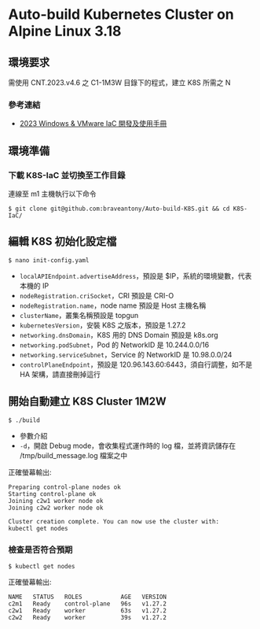 # Auto-build Kubernetes Cluster on Alpine Linux 3.18

## 環境要求

需使用 CNT.2023.v4.6 之 C1-1M3W 目錄下的程式，建立 K8S 所需之 N

### 參考連結
- [2023 Windows & VMware IaC 開發及使用手冊](https://hackmd.io/@QI-AN/iac)

## 環境準備

### 下載 K8S-IaC 並切換至工作目錄

連線至 m1 主機執行以下命令

```
$ git clone git@github.com:braveantony/Auto-build-K8S.git && cd K8S-IaC/
```

## 編輯 K8S 初始化設定檔

```
$ nano init-config.yaml
```

- `localAPIEndpoint.advertiseAddress`，預設是 $IP，系統的環境變數，代表本機的 IP
- `nodeRegistration.criSocket`，CRI 預設是 CRI-O
- `nodeRegistration.name`，node name 預設是 Host 主機名稱
- `clusterName`，叢集名稱預設是 topgun
- `kubernetesVersion`，安裝 K8S 之版本，預設是 1.27.2
- `networking.dnsDomain`，K8S 用的 DNS Domain 預設是 k8s.org
- `networking.podSubnet`，Pod 的 NetworkID 是 10.244.0.0/16
- `networking.serviceSubnet`，Service 的 NetworkID 是 10.98.0.0/24
- `controlPlaneEndpoint`，預設是 120.96.143.60:6443，須自行調整，如不是 HA 架構，請直接刪掉這行

## 開始自動建立 K8S Cluster 1M2W

```
$ ./build
```

- 參數介紹
- `-d`，開啟 Debug mode，會收集程式運作時的 log 檔，並將資訊儲存在 /tmp/build_message.log 檔案之中

正確螢幕輸出:
```
Preparing control-plane nodes ok
Starting control-plane ok
Joining c2w1 worker node ok
Joining c2w2 worker node ok

Cluster creation complete. You can now use the cluster with:
kubectl get nodes
```

### 檢查是否符合預期

```
$ kubectl get nodes
```

正確螢幕輸出:
```
NAME   STATUS   ROLES           AGE   VERSION
c2m1   Ready    control-plane   96s   v1.27.2
c2w1   Ready    worker          63s   v1.27.2
c2w2   Ready    worker          39s   v1.27.2
```
